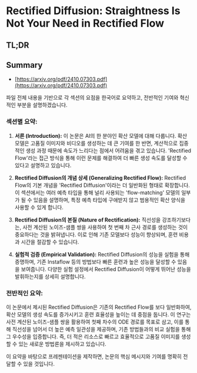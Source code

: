 # Rectified Diffusion: Straightness Is Not Your Need in Rectified Flow
## TL;DR
## Summary
- [https://arxiv.org/pdf/2410.07303.pdf](https://arxiv.org/pdf/2410.07303.pdf)

파일 전체 내용을 기반으로 각 섹션의 요점을 한국어로 요약하고, 전반적인 기여와 혁신적인 부분을 설명하겠습니다.

### 섹션별 요약:

1. **서론 (Introduction):**
   이 논문은 AI의 한 분야인 확산 모델에 대해 다룹니다. 확산 모델은 고품질 이미지와 비디오를 생성하는 데 큰 기여를 한 반면, 계산적으로 집중적인 생성 과정 때문에 속도가 느리다는 점에서 어려움을 겪고 있습니다. 'Rectified Flow'라는 접근 방식을 통해 이런 문제를 해결하여 더 빠른 생성 속도를 달성할 수 있다고 설명하고 있습니다.

2. **Rectified Diffusion의 개념 상세 (Generalizing Rectified Flow):**
   Rectified Flow의 기본 개념을 'Rectified Diffusion'이라는 더 일반화된 형태로 확장합니다. 이 섹션에서는 여러 예측 타입을 통해 널리 사용되는 'flow-matching' 모델의 일부가 될 수 있음을 설명하며, 특정 예측 타입에 구애받지 않고 범용적인 확산 양식을 사용할 수 있게 합니다.

3. **Rectified Diffusion의 본질 (Nature of Rectification):**
   직선성을 강조하기보다는, 사전 계산된 노이즈-샘플 쌍을 사용하여 첫 번째 차 근사 경로를 생성하는 것이 중요하다는 것을 밝혀냅니다. 이로 인해 기존 모델보다 성능이 향상되며, 훈련 비용과 시간을 절감할 수 있습니다.

4. **실험적 검증 (Empirical Validation):**
   Rectified Diffusion의 성능을 실험을 통해 증명하며, 기존 Instaflow 등의 방법보다 빠른 훈련과 높은 성능을 달성할 수 있음을 보여줍니다. 다양한 실험 설정에서 Rectified Diffusion이 어떻게 뛰어난 성능을 발휘하는지를 상세히 설명합니다.

### 전반적인 요약:
이 논문에서 제시된 Rectified Diffusion은 기존의 Rectified Flow를 보다 일반화하여, 확산 모델의 생성 속도를 증가시키고 훈련 효율성을 높이는 데 중점을 둡니다. 이 연구는 사전 계산된 노이즈-샘플 쌍을 활용하여 첫째 차수의 ODE 경로를 목표로 삼고, 이를 통해 직선성을 넘어서 더 높은 예측 일관성을 제공하며, 기존 방법들과의 비교 실험을 통해 그 우수성을 입증합니다. 즉, 더 적은 리소스로 빠르고 효율적으로 고품질 이미지를 생성할 수 있는 새로운 방법론을 제시하고 있습니다.

이 요약을 바탕으로 프레젠테이션을 제작하면, 논문의 핵심 메시지와 기여를 명확히 전달할 수 있을 것입니다.